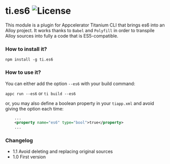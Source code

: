 ti.es6 ![License](https://img.shields.io/badge/License-MIT-blue.svg?style=flat-square)
======

This module is a plugin for Appcelerator Titanium CLI that brings es6 into an Alloy project.
It works thanks to `Babel` and `Polyfill` in order to transpile Alloy sources into fully a code
that is ES5-compatible.

### How to install it?

`npm install -g ti.es6`

### How to use it?

You can either add the option `--es6` with your build command:

`appc run --es6` or `ti build --es6`

or, you may also define a boolean property in your `tiapp.xml` and avoid giving the option each
time:

```xml
    ...
    <property name="es6" type="bool">true</property>
    ...
```

### Changelog

- 1.1 Avoid deleting and replacing original sources
- 1.0 First version
